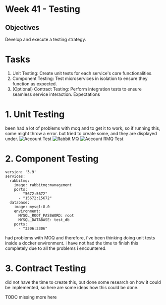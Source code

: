 # Week 41 - Testing
## Objectives
Develop and execute a testing strategy.

# Tasks
1. Unit Testing: Create unit tests for each service's core functionalities.
2. Component Testing: Test microservices in isolation to ensure they function as expected.
3. (Optional) Contract Testing: Perform integration tests to ensure seamless service interaction.
Expectations

# 1. Unit Testing
been had a lot of problems with moq and to get it to work, so if running this, some might throw a error.
but tried to create some, and they are displayed under.
![Account Test](/TweetItTest/AccountTest.cs)
![Rabbit MQ](/TweetItTest/RabbitMQ_test.cs)
![Account RMQ Test](/TweetItTest/Account_direct_test.cs)

# 2. Component Testing
```
version: '3.9'
services:
  rabbitmq:
    image: rabbitmq:management
    ports:
      - "5672:5672"
      - "15672:15672"
  database:
    image: mysql:8.0
    environment:
      MYSQL_ROOT_PASSWORD: root
      MYSQL_DATABASE: test_db
    ports:
      - "3306:3306"
```

had problems with MOQ and therefore, i've been thinking doing unit tests inside a docker environment. i have not had the time to finish this completely due to all the problems i encountered.  


# 3. Contract Testing
did not have the time to create this, but done some research on how it could be implemented, so here are some ideas how this could be done.

TODO missing more here